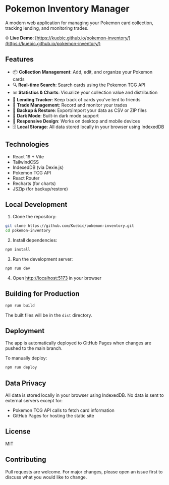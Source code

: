 # Pokemon Inventory Manager

A modern web application for managing your Pokemon card collection, tracking lending, and monitoring trades.

🌐 **Live Demo**: [https://kuebic.github.io/pokemon-inventory/](https://kuebic.github.io/pokemon-inventory/)

## Features

- 📦 **Collection Management**: Add, edit, and organize your Pokemon cards
- 🔍 **Real-time Search**: Search cards using the Pokemon TCG API
- 📊 **Statistics & Charts**: Visualize your collection value and distribution
- 🤝 **Lending Tracker**: Keep track of cards you've lent to friends
- 💱 **Trade Management**: Record and monitor your trades
- 💾 **Backup & Restore**: Export/import your data as CSV or ZIP files
- 🌙 **Dark Mode**: Built-in dark mode support
- 📱 **Responsive Design**: Works on desktop and mobile devices
- 🗄️ **Local Storage**: All data stored locally in your browser using IndexedDB

## Technologies

- React 19 + Vite
- TailwindCSS
- IndexedDB (via Dexie.js)
- Pokemon TCG API
- React Router
- Recharts (for charts)
- JSZip (for backup/restore)

## Local Development

1. Clone the repository:
```bash
git clone https://github.com/Kuebic/pokemon-inventory.git
cd pokemon-inventory
```

2. Install dependencies:
```bash
npm install
```

3. Run the development server:
```bash
npm run dev
```

4. Open [http://localhost:5173](http://localhost:5173) in your browser

## Building for Production

```bash
npm run build
```

The built files will be in the `dist` directory.

## Deployment

The app is automatically deployed to GitHub Pages when changes are pushed to the main branch.

To manually deploy:
```bash
npm run deploy
```

## Data Privacy

All data is stored locally in your browser using IndexedDB. No data is sent to external servers except for:
- Pokemon TCG API calls to fetch card information
- GitHub Pages for hosting the static site

## License

MIT

## Contributing

Pull requests are welcome. For major changes, please open an issue first to discuss what you would like to change.